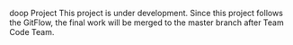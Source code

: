 doop Project
This project is under development. Since this project follows the GitFlow, the final work will be merged to the master branch after Team Code Team.
